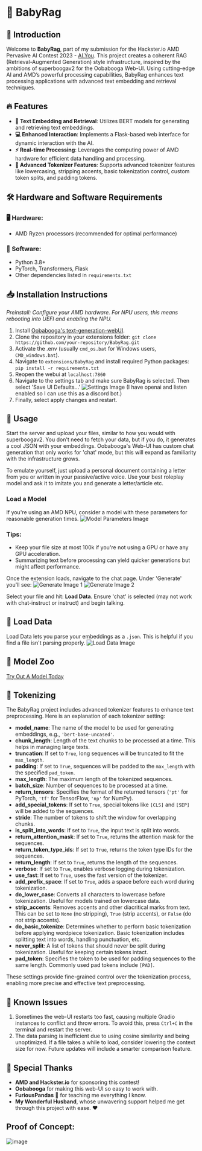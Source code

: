 # 🚀 BabyRag

## 🌟 Introduction
Welcome to **BabyRag**, part of my submission for the Hackster.io AMD Pervasive AI Contest 2023 - [AI.You](https://www.hackster.io/nicholasbscott92/ai-you-6aceaf). This project creates a coherent RAG (Retrieval-Augmented Generation) style infrastructure, inspired by the ambitions of superboogav2 for the Oobabooga Web-UI. Using cutting-edge AI and AMD’s powerful processing capabilities, BabyRag enhances text processing applications with advanced text embedding and retrieval techniques.

## 🔥 Features
- **📝 Text Embedding and Retrieval**: Utilizes BERT models for generating and retrieving text embeddings.
- **💻 Enhanced Interaction**: Implements a Flask-based web interface for dynamic interaction with the AI.
- **⚡ Real-time Processing**: Leverages the computing power of AMD hardware for efficient data handling and processing.
- **🔧 Advanced Tokenizer Features**: Supports advanced tokenizer features like lowercasing, stripping accents, basic tokenization control, custom token splits, and padding tokens.

## 🛠️ Hardware and Software Requirements
### 🖥️ Hardware:
- AMD Ryzen processors (recommended for optimal performance)
### 🧰 Software:
- Python 3.8+
- PyTorch, Transformers, Flask
- Other dependencies listed in `requirements.txt`

## 📥 Installation Instructions
_Preinstall: Configure your AMD hardware. For NPU users, this means rebooting into UEFI and enabling the NPU._

1. Install [Oobabooga's text-generation-webUI](https://github.com/oobabooga/text-generation-webui).
2. Clone the repository in your extensions folder: `git clone https://github.com/your-repository/BabyRag.git`
3. Activate the .env (usually `cmd_os.bat` for Windows users, `CMD_windows.bat`).
4. Navigate to `extensions/BabyRag` and install required Python packages: `pip install -r requirements.txt`
5. Reopen the webui at `localhost:7860`
6. Navigate to the settings tab and make sure BabyRag is selected. Then select 'Save UI Defaults...' ![Settings Image](https://github.com/user-attachments/assets/8d846909-9177-496b-b22d-ada1910b56d0) (I have openai and listen enabled so I can use this as a discord bot.)
7. Finally, select apply changes and restart.

## 🚀 Usage
Start the server and upload your files, similar to how you would with superboogav2. You don't need to fetch your data, but if you do, it generates a cool JSON with your embeddings. Oobabooga's Web-UI has custom chat generation that only works for 'chat' mode, but this will expand as familiarity with the infrastructure grows.

To emulate yourself, just upload a personal document containing a letter from you or written in your passive/active voice. Use your best roleplay model and ask it to imitate you and generate a letter/article etc.

### Load a Model
If you're using an AMD NPU, consider a model with these parameters for reasonable generation times.
![Model Parameters Image](https://github.com/user-attachments/assets/61907668-6d46-4989-9b61-feebb8a38b52)

### Tips:
- Keep your file size at most 100k if you're not using a GPU or have any GPU acceleration.
- Summarizing text before processing can yield quicker generations but might affect performance.

Once the extension loads, navigate to the chat page. Under 'Generate' you'll see:
![Generate Image 1](https://github.com/user-attachments/assets/be48a231-a705-4904-af8d-73b4692d102d)
![Generate Image 2](https://github.com/user-attachments/assets/d2f2feb8-24c7-4c6c-a69f-605ee2be9189)

Select your file and hit: **Load Data**. Ensure 'chat' is selected (may not work with chat-instruct or instruct) and begin talking.

## 📂 Load Data
Load Data lets you parse your embeddings as a `.json`. This is helpful if you find a file isn't parsing properly.
![Load Data Image](https://github.com/user-attachments/assets/0a3ed221-aec7-4ae2-aa58-459cfe70c5ab)

## 🧠 Model Zoo
[Try Out A Model Today](https://huggingface.co/)

## 🔧 Tokenizing
The BabyRag project includes advanced tokenizer features to enhance text preprocessing. Here is an explanation of each tokenizer setting:

- **model_name**: The name of the model to be used for generating embeddings, e.g., `'bert-base-uncased'`.
- **chunk_length**: Length of the text chunks to be processed at a time. This helps in managing large texts.
- **truncation**: If set to `True`, long sequences will be truncated to fit the `max_length`.
- **padding**: If set to `True`, sequences will be padded to the `max_length` with the specified `pad_token`.
- **max_length**: The maximum length of the tokenized sequences.
- **batch_size**: Number of sequences to be processed at a time.
- **return_tensors**: Specifies the format of the returned tensors (`'pt'` for PyTorch, `'tf'` for TensorFlow, `'np'` for NumPy).
- **add_special_tokens**: If set to `True`, special tokens like `[CLS]` and `[SEP]` will be added to the sequences.
- **stride**: The number of tokens to shift the window for overlapping chunks.
- **is_split_into_words**: If set to `True`, the input text is split into words.
- **return_attention_mask**: If set to `True`, returns the attention mask for the sequences.
- **return_token_type_ids**: If set to `True`, returns the token type IDs for the sequences.
- **return_length**: If set to `True`, returns the length of the sequences.
- **verbose**: If set to `True`, enables verbose logging during tokenization.
- **use_fast**: If set to `True`, uses the fast version of the tokenizer.
- **add_prefix_space**: If set to `True`, adds a space before each word during tokenization.
- **do_lower_case**: Converts all characters to lowercase before tokenization. Useful for models trained on lowercase data.
- **strip_accents**: Removes accents and other diacritical marks from text. This can be set to `None` (no stripping), `True` (strip accents), or `False` (do not strip accents).
- **do_basic_tokenize**: Determines whether to perform basic tokenization before applying wordpiece tokenization. Basic tokenization includes splitting text into words, handling punctuation, etc.
- **never_split**: A list of tokens that should never be split during tokenization. Useful for keeping certain tokens intact.
- **pad_token**: Specifies the token to be used for padding sequences to the same length. Commonly used pad tokens include `[PAD]`.

These settings provide fine-grained control over the tokenization process, enabling more precise and effective text preprocessing.

## 🐞 Known Issues
1. Sometimes the web-UI restarts too fast, causing multiple Gradio instances to conflict and throw errors. To avoid this, press `Ctrl+C` in the terminal and restart the server.
2. The data parsing is inefficient due to using cosine similarity and being unoptimized. If a file takes a while to load, consider lowering the context size for now. Future updates will include a smarter comparison feature.

## 🙌 Special Thanks
- **AMD and Hackster.io** for sponsoring this contest!
- **Oobabooga** for making this web-UI so easy to work with.
- **FuriousPandas** 🐼 for teaching me everything I know.
- **My Wonderful Husband**, whose unwavering support helped me get through this project with ease. ❤️

## Proof of Concept:
![image](https://github.com/user-attachments/assets/8a918bc2-284b-47fe-815b-5543d5754371)
